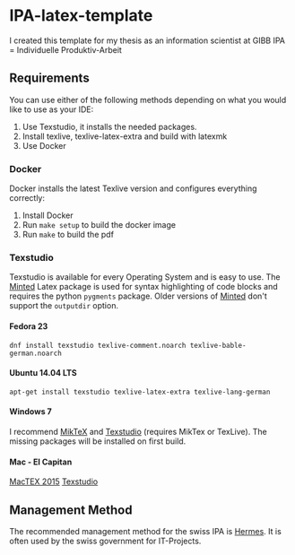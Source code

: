 # IPA-latex-template
I created this template for my thesis as an information scientist at GIBB
IPA = Individuelle Produktiv-Arbeit

## Requirements
You can use either of the following methods depending on what you would like to use as your IDE:
 1. Use Texstudio, it installs the needed packages.
 2. Install texlive, texlive-latex-extra and build with latexmk
 3. Use Docker

### Docker
Docker installs the latest Texlive version and configures everything correctly:
 1. Install Docker
 2. Run `make setup` to build the docker image
 3. Run `make` to build the pdf

### Texstudio
Texstudio is available for every Operating System and is easy to use. The [Minted](https://github.com/gpoore/minted) Latex package is used for syntax highlighting of code blocks and requires the python `pygments` package. Older versions of  [Minted](https://github.com/gpoore/minted) don't support the `outputdir` option.

#### Fedora 23
```
dnf install texstudio texlive-comment.noarch texlive-bable-german.noarch
```
#### Ubuntu 14.04 LTS
```
apt-get install texstudio texlive-latex-extra texlive-lang-german
```
#### Windows 7
I recommend [MikTeX](http://miktex.org/download) and [Texstudio](http://texstudio.org) (requires MikTex or TexLive). The missing packages will be installed on first build.

#### Mac - El Capitan
[MacTEX 2015](https://tug.org/mactex/mactex-download.html)
[Texstudio](http://www.texstudio.org/)

## Management Method
The recommended management method for the swiss IPA is [Hermes](http://www.hermes.admin.ch/). It is often used by the swiss government for IT-Projects.
